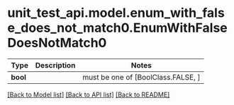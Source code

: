 # unit_test_api.model.enum_with_false_does_not_match0.EnumWithFalseDoesNotMatch0

Type | Description | Notes
------------- | ------------- | -------------
**bool** |  |  must be one of [BoolClass.FALSE, ]

[[Back to Model list]](../../README.md#documentation-for-models) [[Back to API list]](../../README.md#documentation-for-api-endpoints) [[Back to README]](../../README.md)

